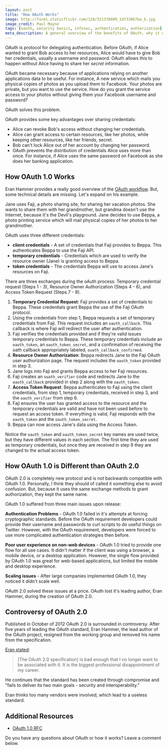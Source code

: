 ```yaml
---
layout: post
title: "How OAuth Works"
image: http://farm1.staticflickr.com/128/321378809_1df33867ba_b.jpg
image_credit: Paul Mayne
tags: [oauth, security basics, infosec, authentication, authorization]
meta_description: A general overview of the benefits of OAuth, why it was created, and an OAuth example.
---
```


OAuth is protocol for delegating authentication. Before OAuth, if Alice wanted to grant Bob access to her resources, Alice would have to give Bob her credentials, usually a username and password. OAuth allows this to happen without Alice having to share her _secret_ information.

OAuth became necessary because of applications relying on another applications data to be useful. For instance, A new service which mails you physical copies of photos as you upload them to Facebook. Your photos are private, but you want to use the service. How do you grant the service access to your photos without giving them your Facebook username and password?

OAuth solves this problem.

OAuth provides some key advantages over sharing credentials:

* Alice can revoke Bob's access without changing her credentials. 
* Alice can grant access to certain resources, like her photos, while keeping other resources, like her friends, secret.
* Bob can't lock Alice out of her account by changing her password.
* OAuth prevents the distribution of credentials Alice uses more than once. For instance, if Alice uses the same password on Facebook as she does her banking application.

## How OAuth 1.0 Works
Eran Hammer provides a really good overview of the [OAuth workflow][3]. But, some technical details are missing. Let's expand on his example.

Jane uses Faji, a photo sharing site, for sharing her vacation photos. She wants to share them with her grandmother, but grandma doesn't use the Internet, because it's the Devil's playground. Jane decides to use Beppa, a photo printing service which will mail physical copies of her photos to her grandmother.

OAuth uses three different credentials: 

* __client credentials__ - A set of credentials that Faji provides to Beppa. This authenticates Beppa to use the Faji API.
* __temporary credentials__ - Credentials which are used to verify the resource owner (Jane) is granting access to Beppa.
* __token credentials__ - The credentials Beppa will use to access Jane's resources on Faji.

There are three exchanges during the oAuth process: Temporary credential request (Steps 1 - 3), Resource Owner Authorization (Steps 4 - 6), and Access Token Request (Steps 7 - 9).

1. __Temporary Credential Request__: Faji provides a set of credentials to Beppa. These credentials grant Beppa the use of the Faji OAuth protocol.
2. Using the credentials from step 1, Beppa requests a set of temporary credentials from Faji. This request includes an `oauth_callback`. This callback is where Faji will redirect the user after authentication.
3. Faji verifies the credentials provided and if they're valid issues temporary credentials to Beppa. These temporary credentials include an `oauth_token`, an `oauth_token_secret`, and a confirmation of receiving the oath callback appropriately labeled, `ouath_callback_confirmed`.
4. __Resource Owner Authorization__: Beppa redirects Jane to the Faji OAuth user authorization page. The request includes the `oauth_token` provided in step 3.
5. Jane logs into Faji and grants Beppa access to her Faji resources.
6. Faji creates an `ouath_verifier` code and redirects Jane to the `oauth_callback` provided in step 2 along with the `oauth_token`.
7. __Access Token Request__: Beppa authenticates to Faji using the client credentials, from step 1, temporary credentials, received in step 3, and the `oauth_verifier` from step 6.
8. Faji ensures the user has granted access to the resource and the temporary credentials are valid and have not been used before to request an access token. If everything is valid, Faji responds with the `oauth_token` and the `oauth_token_secret`.
9. Beppa can now access Jane's data using the Access Token.

Notice the `oauth_token` and `oauth_token_secret` key names are used twice, but they have different values in each section. The first time they are used as temporary credentials, but once they are received in step 9 they are changed to the actual access token.

## How OAuth 1.0 is Different than OAuth 2.0

OAuth 2.0 is completely new protocol and is not backwards compatible with OAuth 1.0. Personally, I think they should of called it something else to avoid confusion. But, because it uses the same exchange methods to grant authorization, they kept the same name.

OAuth 1.0 suffered from three main issues upon release:

__Authentication Problems__ - OAuth 1.0 failed in it's attempts at forcing cryptographic standards. Before the OAuth requirement developers could provide their username and passwords to curl scripts to do useful things on Twitter. However, with the OAuth requirement, developers were forced to use more complicated authentication strategies then before.

__Poor user experience on non-web devices__ - OAuth 1.0 tried to provide one flow for all use cases. It didn't matter if the client was using a browser, a mobile device, or a desktop application. However, the single flow provided by OAuth 1.0 was great for web-based applications, but limited the mobile and desktop experience.

__Scaling issues__ - After large companies implemented OAuth 1.0, they noticed it didn't scale well.

OAuth 2.0 solved these issues at a price. OAuth lost it's leading author, Eran Hammer, during the creation of OAuth 2.0.

## Controversy of OAuth 2.0
Published in October of 2012 OAuth 2.0 is surrounded in controversy. After five years of leading the OAuth standard, Eran Hammer, the lead author of the OAuth project, resigned from the working group and removed his name from the specification. 

[Eran stated][2]:

> [The OAuth 2.0 specification] is bad enough that I no longer want to be associated with it. It is the biggest professional disappointment of my career.

He continues that the standard has been created through compromise and "fails to deliver its two main goals - security and interoperability."

Eran thinks too many vendors were involved, which lead to a useless standard.

## Additional Resources

* [OAuth 1.0 RFC][1]

Do you have any questions about OAuth or how it works? Leave a comment below.

[1]: https://tools.ietf.org/html/rfc5849 "OAuth 1.0 RFC"
[2]: http://hueniverse.com/2012/07/oauth-2-0-and-the-road-to-hell/
[3]: http://hueniverse.com/oauth/guide/workflow/